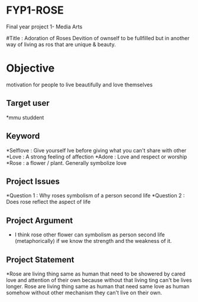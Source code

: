 # FYP1-ROSE
Final year project 1- Media Arts

#Title : Adoration of Roses
Devition of ownself to be fullfilled but in another way of living as ros that are unique & beauty.

# Objective
motivation for people to live beautifully and love themselves

## Target user

*mmu studdent


## Keyword

*Selflove : Give yourself lve before giving what you can't share with other
*Love     : A strong feeling of affection
*Adore   : Love and respect or worship
*Rose     : a flower / plant. Generally symbolize love 

## Project Issues

*Question 1 : Why roses symbolism of a person second life
*Question 2 : Does rose reflect the aspect of life

## Project Argument

* I think rose other flower can symbolism as person second life (metaphorically) 
  if we know the strength and the weakness of it.

## Project Statement

*Rose are living thing same as human that need to be showered by cared love and attention of their own
because without that living ting can't be lives longer. Rose are living thing same as human that need 
same love as human somehow without other mechanism they can't live on their own.






